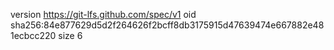 version https://git-lfs.github.com/spec/v1
oid sha256:84e877629d5d2f264626f2bcff8db3175915d47639474e667882e481ecbcc220
size 6
